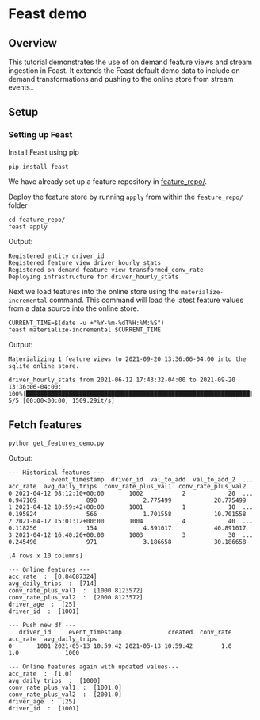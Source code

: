 # Feast demo

## Overview

This tutorial demonstrates the use of on demand feature views and stream ingestion in Feast. It extends the Feast default demo data to
include on demand transformations and pushing to the online store from stream events..

## Setup

### Setting up Feast

Install Feast using pip

```
pip install feast
```

We have already set up a feature repository in [feature_repo/](feature_repo/). 

Deploy the feature store by running `apply` from within the `feature_repo/` folder
```
cd feature_repo/
feast apply
```

Output:
```
Registered entity driver_id
Registered feature view driver_hourly_stats
Registered on demand feature view transformed_conv_rate
Deploying infrastructure for driver_hourly_stats
```

Next we load features into the online store using the `materialize-incremental` command. This command will load the
latest feature values from a data source into the online store.

```
CURRENT_TIME=$(date -u +"%Y-%m-%dT%H:%M:%S")
feast materialize-incremental $CURRENT_TIME
```

Output:
```
Materializing 1 feature views to 2021-09-20 13:36:06-04:00 into the sqlite online store.

driver_hourly_stats from 2021-06-12 17:43:32-04:00 to 2021-09-20 13:36:06-04:00:
100%|███████████████████████████████████████████████████████████████| 5/5 [00:00<00:00, 1509.29it/s]
```

## Fetch features

```
python get_features_demo.py
```

Output:
```
--- Historical features ---
            event_timestamp  driver_id  val_to_add  val_to_add_2  ...  acc_rate  avg_daily_trips  conv_rate_plus_val1  conv_rate_plus_val2
0 2021-04-12 08:12:10+00:00       1002           2            20  ...  0.947109              890             2.775499            20.775499
1 2021-04-12 10:59:42+00:00       1001           1            10  ...  0.195824              566             1.701558            10.701558
2 2021-04-12 15:01:12+00:00       1004           4            40  ...  0.118256              154             4.891017            40.891017
3 2021-04-12 16:40:26+00:00       1003           3            30  ...  0.245490              971             3.186658            30.186658

[4 rows x 10 columns]

--- Online features ---
acc_rate  :  [0.84087324]
avg_daily_trips  :  [714]
conv_rate_plus_val1  :  [1000.8123572]
conv_rate_plus_val2  :  [2000.8123572]
driver_age  :  [25]
driver_id  :  [1001]

--- Push new df ---
   driver_id     event_timestamp             created  conv_rate  acc_rate  avg_daily_trips
0       1001 2021-05-13 10:59:42 2021-05-13 10:59:42        1.0       1.0             1000

--- Online features again with updated values---
acc_rate  :  [1.0]
avg_daily_trips  :  [1000]
conv_rate_plus_val1  :  [1001.0]
conv_rate_plus_val2  :  [2001.0]
driver_age  :  [25]
driver_id  :  [1001]

```
